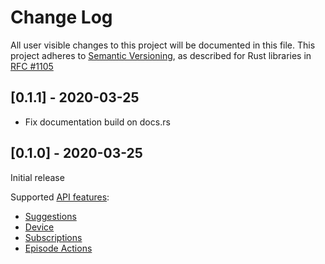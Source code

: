 # Change Log

All user visible changes to this project will be documented in this file.
This project adheres to [Semantic Versioning](http://semver.org/), as described
for Rust libraries in [RFC #1105](https://github.com/rust-lang/rfcs/blob/master/text/1105-api-evolution.md)

## [0.1.1] - 2020-03-25

* Fix documentation build on docs.rs

## [0.1.0] - 2020-03-25

Initial release

Supported [API features](https://gpoddernet.readthedocs.io/en/latest/api/reference/index.html):

* [Suggestions](https://gpoddernet.readthedocs.io/en/latest/api/reference/suggestions.html)
* [Device](https://gpoddernet.readthedocs.io/en/latest/api/reference/devices.html)
* [Subscriptions](https://gpoddernet.readthedocs.io/en/latest/api/reference/subscriptions.html)
* [Episode Actions](https://gpoddernet.readthedocs.io/en/latest/api/reference/events.html)
